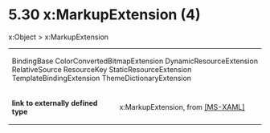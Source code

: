 <html dir="LTR" xmlns:mshelp="http://msdn.microsoft.com/mshelp" xmlns:ddue="http://ddue.schemas.microsoft.com/authoring/2003/5" xmlns:xlink="http://www.w3.org/1999/xlink" xmlns:tool="http://www.microsoft.com/tooltip"><body><input type="hidden" id="userDataCache" class="userDataStyle"><input type="hidden" id="hiddenScrollOffset"><img id="dropDownImage" style="display:none; height:0; width:0;" src="../local/drpdown.gif"><img id="dropDownHoverImage" style="display:none; height:0; width:0;" src="../local/drpdown_orange.gif"><img id="collapseImage" style="display:none; height:0; width:0;" src="../local/collapse.gif"><img id="expandImage" style="display:none; height:0; width:0;" src="../local/exp.gif"><img id="collapseAllImage" style="display:none; height:0; width:0;" src="../local/collall.gif"><img id="expandAllImage" style="display:none; height:0; width:0;" src="../local/expall.gif"><img id="copyImage" style="display:none; height:0; width:0;" src="../local/copycode.gif"><img id="copyHoverImage" style="display:none; height:0; width:0;" src="../local/copycodeHighlight.gif"><div id="header"><h1 class="heading">5.30 x:MarkupExtension (4)</h1></div><div id="mainSection"><div id="mainBody"><div id="allHistory" class="saveHistory" onsave="saveAll()" onload="loadAll()"></div>
				<p xmlns:wsd="http://wsdev.schemas.microsoft.com/authoring/2008/2" xmlns:msxsl="urn:schemas-microsoft-com:xslt" xmlns:script="urn:script" xmlns:build="urn:build">
				</p>
			<div id="sectionSection0" class="section" name="collapseableSection"><content xmlns="http://ddue.schemas.microsoft.com/authoring/2003/5" xmlns:wsd="http://wsdev.schemas.microsoft.com/authoring/2008/2" xmlns:msxsl="urn:schemas-microsoft-com:xslt" xmlns:script="urn:script" xmlns:build="urn:build">
				</content></div><div id="sectionSection1" class="section" name="collapseableSection"><content xmlns="http://ddue.schemas.microsoft.com/authoring/2003/5" xmlns:wsd="http://wsdev.schemas.microsoft.com/authoring/2008/2" xmlns:msxsl="urn:schemas-microsoft-com:xslt" xmlns:script="urn:script" xmlns:build="urn:build">
					<p xmlns="">
						<mshelp:link keywords="7badce03-ceb8-4865-86e1-32354d3d3a43" tabindex="0">x:Object</mshelp:link> &gt; x:MarkupExtension</p>
					<p xmlns=""><b></b></p><table class="ProtocolAuthoredTable" xmlns=""><tr>
								<td colspan="2">
									<p>
										<mshelp:link keywords="13c1258a-c2e5-4b94-8ff9-39acb10fb734" tabindex="0">BindingBase</mshelp:link> <mshelp:link keywords="f1317102-bd96-4d87-9ed3-f67e1792ff22" tabindex="0">ColorConvertedBitmapExtension</mshelp:link> <mshelp:link keywords="38de8408-b0c1-4e39-bf46-ce149a18e4f4" tabindex="0">DynamicResourceExtension</mshelp:link> <mshelp:link keywords="0a646583-c4b3-4e2e-9244-324c3db78c13" tabindex="0">RelativeSource</mshelp:link> <mshelp:link keywords="943585cf-889f-4eee-bf2c-53bf300f66f8" tabindex="0">ResourceKey</mshelp:link> <mshelp:link keywords="3f6468fe-336a-45a3-8452-e7709ad61d2d" tabindex="0">StaticResourceExtension</mshelp:link> <mshelp:link keywords="73fc2640-dfce-4741-bc18-e44ace361375" tabindex="0">TemplateBindingExtension</mshelp:link> <mshelp:link keywords="70f480b1-13d5-42b0-b751-e318a3b3d032" tabindex="0">ThemeDictionaryExtension</mshelp:link></p>
								</td>
							</tr><tr>
							<td>
								<p>
									<b>link to externally defined type</b>
								</p>
							</td>
							<td>
								<p>x:MarkupExtension, from <a href="http://go.microsoft.com/fwlink/?LinkId=390714 " alt="" target="_blank"><linktext xmlns="http://ddue.schemas.microsoft.com/authoring/2003/5">[MS-XAML]</linktext></a></p>
							</td>
						</tr></table>
				</content></div><!--[if gte IE 5]>
			<tool:tip element="languageFilterToolTip" avoidmouse="false"/>
		<![endif]--></div><a name="feedback"></a><span></span></div></body></html>